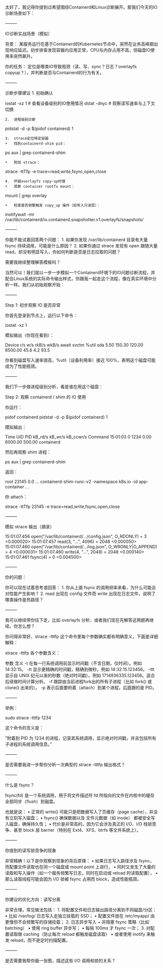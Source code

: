 
太好了，我记得你提到过希望围绕Containerd和Linux诊断展开。那我们今天的IO诊断场景如下：

⸻

IO诊断实战场景（模拟）

背景：
某服务运行在基于Containerd的Kubernetes节点中，突然在业务高峰期出现响应延迟。初步排查发现容器内应用正常，CPU与内存占用不高，但磁盘IO使用率突然飙升。

你的任务：
定位是哪类IO导致瓶颈（读、写、sync？日志？overlayfs copyup？），并判断是否与Containerd的行为有关。

⸻

诊断步骤建议
	1.	初始确认

iostat -xz 1   # 查看设备级别的IO使用情况
dstat -dnyc    # 观察读写速率与上下文切换


	2.	进程级别诊断

pidstat -d -p $(pidof containerd) 1


	3.	strace定位特定容器
	•	找到containerd-shim pid：

ps aux | grep containerd-shim


	•	附加 strace：

strace -ttTfp <shim-pid> -e trace=read,write,fsync,open,close


	4.	怀疑overlayfs copy-up时慢
	•	观察 container rootfs mount：

mount | grep overlay


	•	检查是否频繁触发 copy_up 操作（如写入只读层）：

inotifywait -mr /var/lib/containerd/io.containerd.snapshotter.v1.overlayfs/snapshots/



⸻

你能不能试着回答两个问题：
	1.	如果你发现 /var/lib/containerd 目录有大量 fsync 持续调用，可能是什么原因？
	2.	如果你通过 strace 发现有 open 跟随大量 read，却没有明显写入，你如何判断是否是日志拉取的问题？

需要我继续整理解答模板吗？

当然可以！我们就以一步一步模拟一个Containerd环境下的IO问题诊断流程，并配合Linux系统的实际命令输出样式，你跟我一起走这个流程，像在真实环境中分析一样。我们从初始观察开始：

⸻

Step 1: 初步观察 IO 是否异常

你首先登录到节点上，运行以下命令：

iostat -xz 1

模拟输出（你现在看到）：

Device            r/s     w/s     rkB/s   wkB/s  await svctm %util
sda              5.50   150.30   120.00  8500.00  45.6   4.2   93.5

你看到磁盘写入速率很高，%util（设备利用率）接近 100%，表明这个磁盘可能成为了性能瓶颈。

⸻

我们下一步做进程级别分析，看是谁在用这个磁盘：

Step 2: 观察 containerd / shim 的 IO 使用

你运行：

pidof containerd
pidstat -d -p $(pidof containerd) 1

模拟输出：

Time     UID  PID   kB_rd/s kB_wr/s  kB_ccwr/s  Command
15:01:03 0    1234     0.00   6000.00   500.00   containerd

然后再观察 shim 进程：

ps aux | grep containerd-shim

返回：

root  23145  0.0  ... containerd-shim-runc-v2 -namespace k8s.io -id app-container ...

你 attach：

strace -ttTfp 23145 -e trace=read,write,fsync,open,close



⸻

模拟 strace 输出（摘录）

15:01:07.456 open("/var/lib/containerd/.../config.json", O_RDONLY) = 3 <0.000020>
15:01:07.457 read(3, "...", 4096) = 2048 <0.000050>
15:01:07.460 open("/var/lib/containerd/.../log.json", O_WRONLY|O_APPEND) = 4 <0.000031>
15:01:07.460 write(4, "...", 2048) = 2048 <0.000140>
15:01:07.461 fsync(4) = 0 <0.004500>



⸻

你的问题：

你可以现在试着思考或回答：
	1.	你从上面 fsync 的调用频率来看，为什么可能会对性能产生影响？
	2.	read 出现在 config 文件而 write 出现在日志文件，说明了哪类操作是热路径？

⸻

我可以继续带你往下走，比如 overlayfs 分析，或者我们现在先解答这两题再继续。你怎么想？

你问得非常好，strace -tttfp <PID> 这个命令里每个参数确实都有明确意义，下面是详细解释：

strace -tttfp <PID> 各个参数含义：

参数	含义
-t	在每一行系统调用前显示时间戳（不含日期，仅时间）。例如 14:32:15。
-tt	显示更精确的时间戳，精确到微秒。例如 14:32:15.123456。
-ttt	显示自 UNIX 纪元以来的秒数（绝对时间戳）。例如 1714936335.123456。适合后续做时间计算分析。
-f	跟踪由当前进程fork出的所有子进程（比如 fork() 或 clone() 出来的）。
-p	表示后面要附着（attach）到某个进程，后面跟的是 PID。



⸻

举例：

sudo strace -tttfp 1234

这个命令的含义是：

“附着到 PID 为 1234 的进程，记录其系统调用，显示绝对时间戳，并且包括所有子进程的系统调用信息。”

⸻

是否需要我进一步帮你分析一次典型的 strace -tttfp 输出格式？

⸻

什么是 fsync？

fsync(fd) 是一个系统调用，用于将文件描述符 fd 所指向的文件在内核中的缓存全部同步（flush）到磁盘。

也就是说：
	•	正常的 write() 可能只是把数据写入了页缓存（page cache），并没有立刻写入磁盘；
	•	fsync() 确保数据以及 文件元数据（如 inode） 都被安全写入磁盘，确保持久性；
	•	代价是非常高的，因为它会涉及真正的 I/O、I/O 栈锁竞争、甚至 block 层 barrier（特别在 Ext4、XFS、btrfs 等文件系统上）。

⸻

你提到的读写锁竞争的现象

非常精确！以下是你观察到现象的背后原理：
	•	如果日志写入路径涉及 fsync，而配置文件读取也在同一个磁盘或 mount point 上进行，
	•	同时又发生了大量的读取和写入操作（如一个服务频繁写日志，同时在启动或 reload 时读取配置），
	•	那么读取线程可能会因为 I/O 锁被 fsync 占用而 block，造成性能瓶颈。

⸻

你建议的优化方向：读写分离

非常合理，常见做法包括：
	1.	将配置文件和日志输出路径分离到不同磁盘/分区：
	•	比如 /var/log/ 日志写入走独立挂载的 SSD；
	•	配置文件放在 /etc/myapp/ 由更慢但不会频繁写的存储挂载；
	2.	日志异步写入 + 非阻塞 fsync 策略（比如 batching）
	•	使用 ring buffer 异步写；
	•	每隔 100ms 才 fsync 一次；
	3.	对配置读取做 caching（防止每次 reload 都触发磁盘读取）
	•	或者使用 inotify 来触发 reload，而不是定时扫描配置。

⸻

是否需要我帮你画一张图，描述这些 I/O 调用和锁的关系？